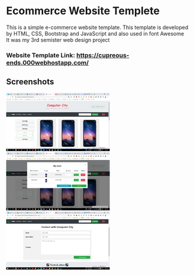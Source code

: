 # Ecommerce Website Templete

This is a simple e-commerce website template. This template is developed by HTML, CSS, Bootstrap and JavaScript and also used in font Awesome
<br/>
It was my 3rd semister web design project

### Website Template Link: https://cupreous-ends.000webhostapp.com/

## Screenshots

<img src="screenshots/Screenshot (148).png" width="280"> &nbsp;&nbsp; <img src="screenshots/Screenshot (149).png" width="280"> &nbsp;&nbsp; <img src="screenshots/Screenshot (150).png" width="280">
